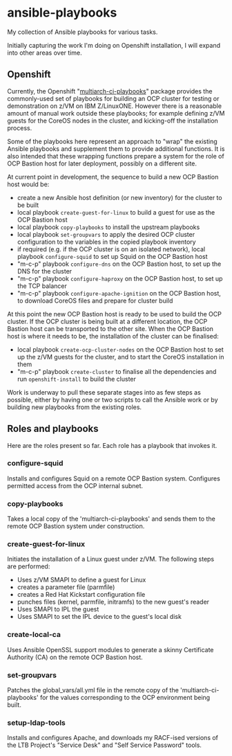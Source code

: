 # ansible-playbooks
My collection of Ansible playbooks for various tasks.

Initially capturing the work I'm doing on Openshift installation, I will expand into other areas over time.

## Openshift
Currently, the Openshift "[multiarch-ci-playbooks](https://github.com/multi-arch/multiarch-ci-playbooks)" package provides the commonly-used set of playbooks for building an OCP cluster for testing or demonstration on z/VM on IBM Z/LinuxONE. However there is a reasonable amount of manual work outside these playbooks; for example defining z/VM guests for the CoreOS nodes in the cluster, and kicking-off the installation process.

Some of the playbooks here represent an approach to "wrap" the existing Ansible playbooks and supplement them to provide additional functions.  It is also intended that these wrapping functions prepare a system for the role of OCP Bastion host for later deployment, possibly on a different site. 

At current point in development, the sequence to build a new OCP Bastion host would be:

* create a new Ansible host definition (or new inventory) for the cluster to be built
* local playbook `create-guest-for-linux` to build a guest for use as the OCP Bastion host
* local playbook `copy-playbooks` to install the upstream playbooks
* local playbook `set-groupvars` to apply the desired OCP cluster configuration to the variables in the copied playbook inventory
* if required (e.g. if the OCP cluster is on an isolated network), local playbook `configure-squid` to set up Squid on the OCP Bastion host
* "m-c-p" playbook `configure-dns` on the OCP Bastion host, to set up the DNS for the cluster
* "m-c-p" playbook `configure-haproxy` on the OCP Bastion host, to set up the TCP balancer
* "m-c-p" playbook `configure-apache-ignition` on the OCP Bastion host, to download CoreOS files and prepare for cluster build

At this point the new OCP Bastion host is ready to be used to build the OCP cluster. If the OCP cluster is being built at a different location, the OCP Bastion host can be transported to the other site. When the OCP Bastion host is where it needs to be, the installation of the cluster can be finalised:

* local playbook `create-ocp-cluster-nodes` on the OCP Bastion host to set up the z/VM guests for the cluster, and to start the CoreOS installation in them
* "m-c-p" playbook `create-cluster` to finalise all the dependencies and run `openshift-install` to build the cluster

Work is underway to pull these separate stages into as few steps as possible, either by having one or two scripts to call the Ansible work or by building new playbooks from the existing roles.

## Roles and playbooks
Here are the roles present so far.  Each role has a playbook that invokes it.

### configure-squid
Installs and configures Squid on a remote OCP Bastion system.  Configures permitted access from the OCP internal subnet.

### copy-playbooks
Takes a local copy of the 'multiarch-ci-playbooks' and sends them to the remote OCP Bastion system under construction.  

### create-guest-for-linux
Initiates the installation of a Linux guest under z/VM.  The following steps are performed:
* Uses z/VM SMAPI to define a guest for Linux
* creates a parameter file (parmfile)
* creates a Red Hat Kickstart configuration file
* punches files (kernel, parmfile, initramfs) to the new guest's reader
* Uses SMAPI to IPL the guest
* Uses SMAPI to set the IPL device to the guest's local disk

### create-local-ca
Uses Ansible OpenSSL support modules to generate a skinny Certificate Authority (CA) on the remote OCP Bastion host.

### set-groupvars
Patches the global_vars/all.yml file in the remote copy of the 'multiarch-ci-playbooks' for the values corresponding to the OCP environment being built.

### setup-ldap-tools
Installs and configures Apache, and downloads my RACF-ised versions of the LTB Project's "Service Desk" and "Self Service Password" tools.
